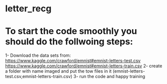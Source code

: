 # letter_recg

# To start the code smoothly you should do the follwoing steps:
1- Download the data sets from: 
https://www.kaggle.com/crawford/emnist#emnist-letters-test.csv
https://www.kaggle.com/crawford/emnist#emnist-letters-train.csv
2- create a folder with name imaged and put the tow files in it (emnist-letters-test.csv,emnist-letters-train.csv)
3- run the code and happy training 
